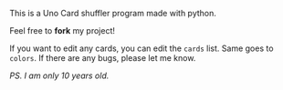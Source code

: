 This is a Uno Card shuffler program made with python.

Feel free to **fork** my project!

If you want to edit any cards, you can edit the `cards` list. Same goes to `colors`. If there are any bugs, please let me know.

*PS. I am only 10 years old.*